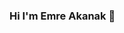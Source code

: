 ### Hi I'm Emre Akanak 👋

<!--
**EmreAkanak/EmreAkanak** is a ✨ _special_ ✨ repository because its `README.md` (this file) appears on your GitHub profile.

Here are some ideas to get you started:

- 🔭 I’m currently working on Advanced Data Science
- 🌱 I’m currently learning Advanced Modeling
- 👯 I’m looking to collaborate on Studies
- 🤔 I’m looking for help with Time Series
- 💬 Ask me about anything about Data Science
- 📫 How to reach me: [Twitter- @EmreAkanak](https://twitter.com/EmreAkanak)
- 😄 Pronouns: He/His
- ⚡ Fun fact: Data Science


! [GitHub Stats](https://github-readme-stats.vercel.app/api?username=EmreAkanak&thene=radical) 

https://github-readme-stats.vercel.app/api?username=EmreAkanak&&show_icons=true&title_color=ffffff&icon_color=bb2acf&text_color=daf7dc&bg_color=151515


-->
